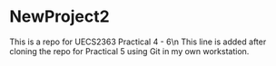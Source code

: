 # NewProject2
This is a repo for UECS2363 Practical 4 - 6\n
This line is added after cloning the repo for Practical 5 using Git in my own workstation.
